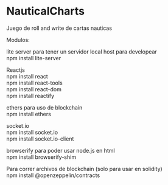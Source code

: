 # NauticalCharts
Juego de roll and write de cartas nauticas

Modulos:

lite server para tener un servidor local host para developear\
npm install lite-server

Reactjs\
npm install react\
npm install react-tools\
npm install react-dom\
npm install reactify

ethers para uso de blockchain\
npm install ethers

socket.io\
npm install socket.io\
npm install socket.io-client

browserify para poder usar node.js en html\
npm install browserify-shim

Para correr archivos de blockchain (solo para usar en solidity)\
npm install @openzeppelin/contracts
